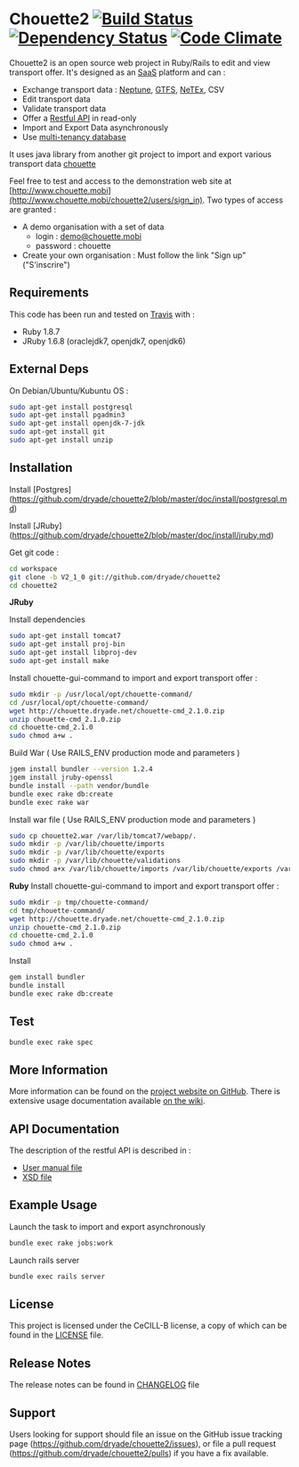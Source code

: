 # Chouette2 [![Build Status](https://travis-ci.org/dryade/chouette2.png)](http://travis-ci.org/dryade/chouette2?branch=master) [![Dependency Status](https://gemnasium.com/dryade/chouette2.png)](https://gemnasium.com/dryade/chouette2) [![Code Climate](https://codeclimate.com/github/dryade/chouette2.png)](https://codeclimate.com/github/dryade/chouette2)

Chouette2 is an open source web project in Ruby/Rails to edit and view transport offer. It's designed as an [SaaS](http://en.wikipedia.org/wiki/Software_as_a_service) platform and can :
* Exchange transport data : [Neptune](http://www.chouette.mobi/spip.php?rubrique61), [GTFS](https://developers.google.com/transit/gtfs/reference?hl=fr), [NeTEx](http://www.kizoom.com/standards/netex/), CSV
* Edit transport data
* Validate transport data
* Offer a [Restful API](https://en.wikipedia.org/wiki/Representational_state_transfer) in read-only
* Import and Export Data asynchronously
* Use [multi-tenancy database](http://en.wikipedia.org/wiki/Multitenancy)

It uses java library from another git project to import and export various transport data [chouette](http://github.com/dryade/chouette)

Feel free to test and access to the demonstration web site at [http://www.chouette.mobi](http://www.chouette.mobi/chouette2/users/sign_in). Two types of access are granted : 
* A demo organisation with a set of data
  * login : demo@chouette.mobi
  * password : chouette
* Create your own organisation : Must follow the link "Sign up" ("S'inscrire")

Requirements
------------
 
This code has been run and tested on [Travis](http://travis-ci.org/dryade/chouette2?branch=master) with : 
* Ruby 1.8.7
* JRuby 1.6.8 (oraclejdk7, openjdk7, openjdk6)

External Deps
-------------
On Debian/Ubuntu/Kubuntu OS : 
```sh
sudo apt-get install postgresql 
sudo apt-get install pgadmin3 
sudo apt-get install openjdk-7-jdk 
sudo apt-get install git 
sudo apt-get install unzip
```

Installation
------------
 
Install [Postgres] (https://github.com/dryade/chouette2/blob/master/doc/install/postgresql.md)

Install [JRuby] (https://github.com/dryade/chouette2/blob/master/doc/install/jruby.md)

Get git code : 
```sh
cd workspace
git clone -b V2_1_0 git://github.com/dryade/chouette2
cd chouette2
```

**JRuby**

Install dependencies
```sh 
sudo apt-get install tomcat7
sudo apt-get install proj-bin
sudo apt-get install libproj-dev
sudo apt-get install make
```

Install chouette-gui-command to import and export transport offer : 
```sh
sudo mkdir -p /usr/local/opt/chouette-command/
cd /usr/local/opt/chouette-command/
wget http://chouette.dryade.net/chouette-cmd_2.1.0.zip
unzip chouette-cmd_2.1.0.zip
cd chouette-cmd_2.1.0
sudo chmod a+w .
```

Build War ( Use RAILS_ENV production mode and parameters )
```sh 
jgem install bundler --version 1.2.4
jgem install jruby-openssl 
bundle install --path vendor/bundle
bundle exec rake db:create
bundle exec rake war
```

Install war file ( Use RAILS_ENV production mode and parameters )
```sh 
sudo cp chouette2.war /var/lib/tomcat7/webapp/.
sudo mkdir -p /var/lib/chouette/imports
sudo mkdir -p /var/lib/chouette/exports
sudo mkdir -p /var/lib/chouette/validations
sudo chmod a+x /var/lib/chouette/imports /var/lib/chouette/exports /var/lib/chouette/validations
```

**Ruby**
Install chouette-gui-command to import and export transport offer : 
```sh
sudo mkdir -p tmp/chouette-command/
cd tmp/chouette-command/
wget http://chouette.dryade.net/chouette-cmd_2.1.0.zip
unzip chouette-cmd_2.1.0.zip
cd chouette-cmd_2.1.0
sudo chmod a+w .
```

Install
```sh
gem install bundler
bundle install
bundle exec rake db:create
```

Test
----

```sh
bundle exec rake spec
```

More Information
----------------
 
More information can be found on the [project website on GitHub](http://github.com/dryade/chouette2). 
There is extensive usage documentation available [on the wiki](https://github.com/dryade/chouette2/wiki).

API Documentation
-----------------

The description of the restful API is described in : 
* [User manual file](https://github.com/dryade/chouette2/blob/master/doc/interfaces/Chouette_API_REST_v1.2.pdf)
* [XSD file](https://github.com/dryade/chouette2/blob/master/doc/interfaces/api_rest_v1.xsd)

Example Usage 
-------------

Launch the task to import and export asynchronously
```sh
bundle exec rake jobs:work
```

Launch rails server
```sh
bundle exec rails server
```    

License
-------
 
This project is licensed under the CeCILL-B license, a copy of which can be found in the [LICENSE](https://github.com/dryade/chouette2/blob/master/LICENSE.md) file.

Release Notes
-------------

The release notes can be found in [CHANGELOG](https://github.com/dryade/chouette2/blob/master/CHANGELOG.md) file 
 
Support
-------
 
Users looking for support should file an issue on the GitHub issue tracking page (https://github.com/dryade/chouette2/issues), or file a pull request (https://github.com/dryade/chouette2/pulls) if you have a fix available.
